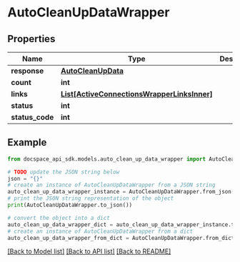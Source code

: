 # AutoCleanUpDataWrapper

## Properties

Name | Type | Description | Notes
------------ | ------------- | ------------- | -------------
**response** | [**AutoCleanUpData**](AutoCleanUpData.md) |  | [optional] 
**count** | **int** |  | [optional] 
**links** | [**List[ActiveConnectionsWrapperLinksInner]**](ActiveConnectionsWrapperLinksInner.md) |  | [optional] 
**status** | **int** |  | [optional] 
**status_code** | **int** |  | [optional] 

## Example

```python
from docspace_api_sdk.models.auto_clean_up_data_wrapper import AutoCleanUpDataWrapper

# TODO update the JSON string below
json = "{}"
# create an instance of AutoCleanUpDataWrapper from a JSON string
auto_clean_up_data_wrapper_instance = AutoCleanUpDataWrapper.from_json(json)
# print the JSON string representation of the object
print(AutoCleanUpDataWrapper.to_json())

# convert the object into a dict
auto_clean_up_data_wrapper_dict = auto_clean_up_data_wrapper_instance.to_dict()
# create an instance of AutoCleanUpDataWrapper from a dict
auto_clean_up_data_wrapper_from_dict = AutoCleanUpDataWrapper.from_dict(auto_clean_up_data_wrapper_dict)
```
[[Back to Model list]](../README.md#documentation-for-models) [[Back to API list]](../README.md#documentation-for-api-endpoints) [[Back to README]](../README.md)


